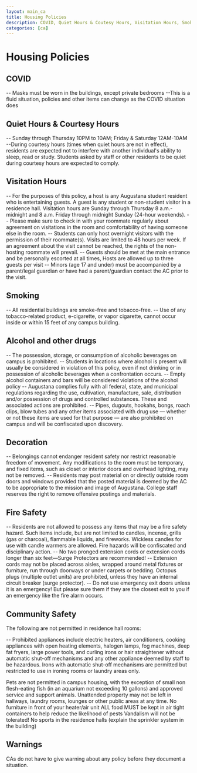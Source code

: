 ```yaml
---
layout: main_ca
title: Housing Policies
description: COVID, Quiet Hours & Coutesy Hours, Visitation Hours, Smoking, Alcohol and other drugs, Decoration, Fire Safety, Community Safety, and Warning
categories: [ca]
---
```


# Housing Policies

## COVID

-- Masks must be worn in the buildings, except private bedrooms
--This is a fluid situation, policies and other items can change as the COVID situation does

## Quiet Hours & Courtesy Hours

-- Sunday through Thursday 10PM to 10AM; Friday & Saturday 12AM-10AM
--During courtesy hours (times when quiet hours are not in effect), residents are expected not to interfere with
another individual's ability to sleep, read or study. Students asked by staff or other residents to be quiet
during courtesy hours are expected to comply.

## Visitation Hours

-- For the purposes of this policy, a host is any Augustana student resident who is entertaining guests. A guest
is any student or non-student visitor in a residence hall. Visitation hours are Sunday through Thursday 8
a.m.-midnight and 8 a.m. Friday through midnight Sunday (24-hour weekends).
-- Please make sure to check in with your roommate regularly about agreement on visitations in the room and
comfortability of having someone else in the room.
-- Students can only host overnight visitors with the permission of their roommate(s). Visits are limited to 48
hours per week. If an agreement about the visit cannot be reached, the rights of the non-hosting roommate
will prevail.
-- Guests should be met at the main entrance and be personally escorted at all times, Hosts are allowed up to
three guests per visit
-- Minors (age 17 and under) must be accompanied by a parent/legal guardian or have had a parent/guardian
contact the AC prior to the visit.

## Smoking

-- All residential buildings are smoke-free and tobacco-free.
-- Use of any tobacco-related product, e-cigarette, or vapor cigarette, cannot occur inside or within 15 feet of
any campus building.

## Alcohol and other drugs

-- The possession, storage, or consumption of alcoholic beverages on campus is prohibited.
-- Students in locations where alcohol is present will usually be considered in violation of this policy, even if not
drinking or in possession of alcoholic beverages when a confrontation occurs.
-- Empty alcohol containers and bars will be considered violations of the alcohol policy
-- Augustana complies fully with all federal, state, and municipal regulations regarding the use, cultivation,
manufacture, sale, distribution and/or possession of drugs and controlled substances. These and associated
actions are prohibited.
-- Pipes, dugouts, hookahs, bongs, roach clips, blow tubes and any other items associated with drug use —
whether or not these items are used for that purpose — are also prohibited on campus and will be
confiscated upon discovery.

## Decoration

-- Belongings cannot endanger resident safety nor restrict reasonable freedom of movement. Any
modifications to the room must be temporary, and fixed items, such as closet or interior doors and overhead
lighting, may not be removed.
-- Residents may post material on or directly outside room doors and windows provided that the posted
material is deemed by the AC to be appropriate to the mission and image of Augustana. College staff
reserves the right to remove offensive postings and materials.

## Fire Safety

-- Residents are not allowed to possess any items that may be a fire safety hazard. Such items include, but
are not limited to candles, incense, grills (gas or charcoal), flammable liquids, and fireworks. Wickless
candles for use with candle warmers are allowed. Fire hazards will be confiscated and disciplinary action.
-- No two pronged extension cords or extension cords longer than six feet—Surge Protectors are recommended!
-- Extension cords may not be placed across aisles, wrapped around metal fixtures or furniture, run through doorways or under carpets or bedding. Octopus plugs (multiple outlet units) are prohibited, unless they have
an internal circuit breaker (surge protector).
-- Do not use emergency exit doors unless it is an emergency! But please sure them if they are the closest
exit to you if an emergency like the fire alarm occurs.

## Community Safety

The following are not permitted in residence hall rooms:

-- Prohibited appliances include electric heaters, air conditioners, cooking appliances with open
heating elements, halogen lamps, fog machines, deep fat fryers, large power tools, and curling
irons or hair straightener without automatic shut-off mechanisms and any other appliance deemed
by staff to be hazardous. Irons with automatic shut-off mechanisms are permitted but restricted to
use in ironing rooms or laundry areas only.

Pets are not permitted in campus housing, with the exception of small non flesh-eating fish (in an aquarium
not exceeding 10 gallons) and approved service and support animals.
Unattended property may not be left in hallways, laundry rooms, lounges or other public areas at any time.
No furniture in front of your heater/air unit
ALL food MUST be kept in air tight containers to help reduce the likelihood of pests
Vandalism will not be tolerated!
No sports in the residence halls (explain the sprinkler system in the building)

## Warnings

CAs do not have to give warning about any policy before they document a situation.
